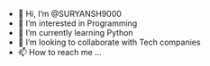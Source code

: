 - 👋 Hi, I’m @SURYANSH9000
- 👀 I’m interested in Programming
- 🌱 I’m currently learning Python
- 💞️ I’m looking to collaborate with Tech companies
- 📫 How to reach me ...

<!---
SURYANSH9000/SURYANSH9000 is a ✨ special ✨ repository because its `README.md` (this file) appears on your GitHub profile.
You can click the Preview link to take a look at your changes.
--->
